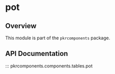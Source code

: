 # pot

## Overview

This module is part of the `pkrcomponents` package.

## API Documentation

::: pkrcomponents.components.tables.pot
